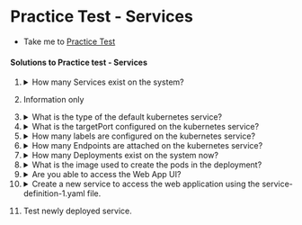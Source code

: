 # Practice Test - Services
  - Take me to [Practice Test](https://kodekloud.com/topic/practice-test-services/)

#### Solutions to Practice test - Services

1. <details>
    <summary>How many Services exist on the system?</summary>

    ```
    kubectl get services
    ```

    Count the number of services (if any)
    </details>


1. Information only

1.  <details>
    <summary>What is the type of the default kubernetes service?</summary>

    From the output of Q1, examine the `TYPE` column.
    </details>

1.  <details>
    <summary>What is the targetPort configured on the kubernetes service?</summary>

    ```
    $ kubectl describe service | grep TargetPort
    ```
    </details>

1.  <details>
    <summary>How many labels are configured on the kubernetes service?</summary>

    ```
    kubectl describe service
    ```

    ...and look for labels.

    --- OR ---

    ```
    kubectl get service --show-labels
    ```

    </details>

1.  <details>
    <summary>How many Endpoints are attached on the kubernetes service?</summary>

    ```
    kubectl describe service
    ```

    ...and look for endpoints

    </details>

1.  <details>
    <summary>How many Deployments exist on the system now?</summary>

    ```
    kubectl get deployment
    ```

    Count the deployments (if any)
    </details>

1.  <details>
    <summary>What is the image used to create the pods in the deployment?</summary>

    ```
    kubectl describe deployment
    ```

    Look in the containers section.

    --- OR ---

    ```
    kubectl get deployment -o wide
    ```

    Look in the `IMAGES` column

    </details>

1.  <details>
    <summary>Are you able to access the Web App UI?</summary>

    Try to access the Web Application UI using the tab simple-webapp-ui above the terminal.

    </details>

1.  <details>
    <summary>Create a new service to access the web application using the service-definition-1.yaml file.</summary>

    ```
    vi service-definition-1.yaml
    ```

    Fill in the values as directed, save and exit.

    ```
    kubectl create -f service-definition-1.yaml
    ```
    </details>

1. Test newly deployed service.

